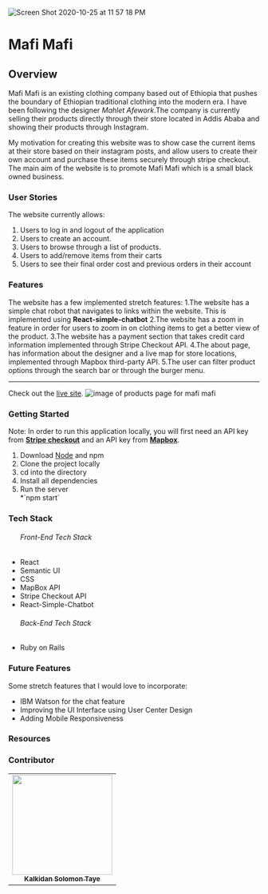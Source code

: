 ![Screen Shot 2020-10-25 at 11 57 18 PM](https://user-images.githubusercontent.com/57603757/129078238-0dfc3226-a108-4db6-9c09-c6d9c1e1a2ba.png)

<h1>Mafi Mafi</h1>

<h2>Overview</h2>
Mafi Mafi is an existing clothing company based out of Ethiopia that pushes the boundary of Ethiopian traditional clothing into the modern era. I have been following the designer <em>Mahlet Afework</em>.The company is currently selling their products directly through their store located in Addis Ababa and showing their products through Instagram.

My motivation for creating this website was to show case the current items at their store based on their instagram posts, and allow users to create their own account and purchase these items securely through stripe checkout. The main aim of the website is to promote Mafi Mafi which is a small black owned business. 


<h3>User Stories</h3>
The website currently allows:
<ol>
  <li>Users to log in and logout of the application</li>
  <li>Users to create an account.</li>
  <li>Users to browse through a list of products.</li>
  <li>Users to add/remove items from their carts</li>
  <li>Users to see their final order cost and previous orders in their account</li>
</ol>

<h3>Features</h3>
The website has a few implemented stretch features:
1.The website has a simple chat robot that navigates to links within the website. This is implemented using <b>React-simple-chatbot</b>
2.The website has a zoom in feature in order for users to zoom in on clothing items to get a better view of the product.
3.The website has a payment section that takes credit card information implemented through Stripe Checkout API.
4.The about page, has information about the designer and a live map for store locations, implemented through Mapbox third-party API.
5.The user can filter product options through the search bar or through the burger menu.
<hr>
Check out the <a href="https://mafi-mafi.herokuapp.com/">live site</a>. 
<img src="https://user-images.githubusercontent.com/57603757/129086022-7ad4ec9f-4610-41be-874a-9ee86aab47f9.png" alt="image of products page for mafi mafi">


<h3>Getting Started</h3>
Note: In order to run this application locally, you will first need an API key from <a href="https://stripe.com/docs/payments/checkout"><b>Stripe checkout</b></a> and an API key from <a href="https://docs.mapbox.com/help/getting-started/access-tokens/"><b>Mapbox</b></a>.

<ol>
  <li>Download <a href="https://nodejs.org/en/">Node</a> and npm </li>
  <li>Clone the project locally</li>
  <li>cd into the directory</li>
  <li>Install all dependencies</li>
  <li>Run the server</li>
     *`npm start`
</ol>

<h3>Tech Stack</h3>
  <ul>
  <h6>Front-End Tech Stack</h6>
  <li>React</li>
  <li>Semantic UI</li>
  <li>CSS</li>
  <li>MapBox API</li>
  <li>Stripe Checkout API</li>
  <li>React-Simple-Chatbot
  </ul>
  
  <ul>
  <h6>Back-End Tech Stack</h6>
  <li>Ruby on Rails</li>
  </ul>
  
 <h3>Future Features</h3>
 Some stretch features that I would love to incorporate:
    <ul>
       <li>IBM Watson for the chat feature</li>
       <li>Improving the UI Interface using User Center Design</li>
       <li>Adding Mobile Responsiveness</li> 
    </ul>

<h3>Resources</h3>

<h3>Contributor</h3>
<table>
  <tr>
   <td align="center">
      <a href="https://github.com/wlcreate">
        <img src="https://avatars2.githubusercontent.com/u/57603757?s=460&u=94c84f50d603476ea226a1dde99118ac8964dc67&v=4" width="200px;" alt=""/><br/><sub><b>Kalkidan Solomon Taye</b></sub>
      </a><br />      
    </td>
  </tr>
</table>

